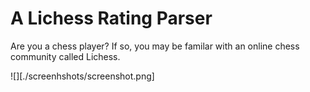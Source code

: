 # A Lichess Rating Parser

Are you a chess player? If so, you may be familar with an online chess community called Lichess.

![][./screenhshots/screenshot.png]
